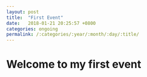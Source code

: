 ```yaml
---
layout: post
title:  "First Event"
date:   2018-01-21 20:25:57 +0800
categories: ongoing
permalink: /:categories/:year/:month/:day/:title/
---
```

<h1>Welcome to my first event</h1>
